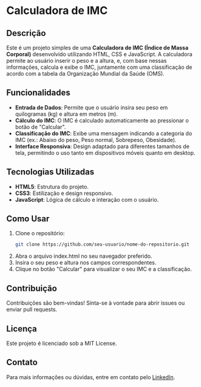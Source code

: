 # Calculadora de IMC

## Descrição

Este é um projeto simples de uma **Calculadora de IMC (Índice de Massa Corporal)** desenvolvido utilizando HTML, CSS e JavaScript. A calculadora permite ao usuário inserir o peso e a altura, e, com base nessas informações, calcula e exibe o IMC, juntamente com uma classificação de acordo com a tabela da Organização Mundial da Saúde (OMS).

## Funcionalidades

- **Entrada de Dados**: Permite que o usuário insira seu peso em quilogramas (kg) e altura em metros (m).
- **Cálculo do IMC**: O IMC é calculado automaticamente ao pressionar o botão de "Calcular".
- **Classificação do IMC**: Exibe uma mensagem indicando a categoria do IMC (ex.: Abaixo do peso, Peso normal, Sobrepeso, Obesidade).
- **Interface Responsiva**: Design adaptado para diferentes tamanhos de tela, permitindo o uso tanto em dispositivos móveis quanto em desktop.

## Tecnologias Utilizadas

- **HTML5**: Estrutura do projeto.
- **CSS3**: Estilização e design responsivo.
- **JavaScript**: Lógica de cálculo e interação com o usuário.

## Como Usar

1. Clone o repositório:
   ```bash
   git clone https://github.com/seu-usuario/nome-do-repositorio.git

2. Abra o arquivo index.html no seu navegador preferido.
3. Insira o seu peso e altura nos campos correspondentes.
4. Clique no botão "Calcular" para visualizar o seu IMC e a classificação.
   
## Contribuição
Contribuições são bem-vindas! Sinta-se à vontade para abrir issues ou enviar pull requests.

## Licença
Este projeto é licenciado sob a MIT License.

## Contato
Para mais informações ou dúvidas, entre em contato pelo [LinkedIn](https://www.linkedin.com/in/marianykarla).
